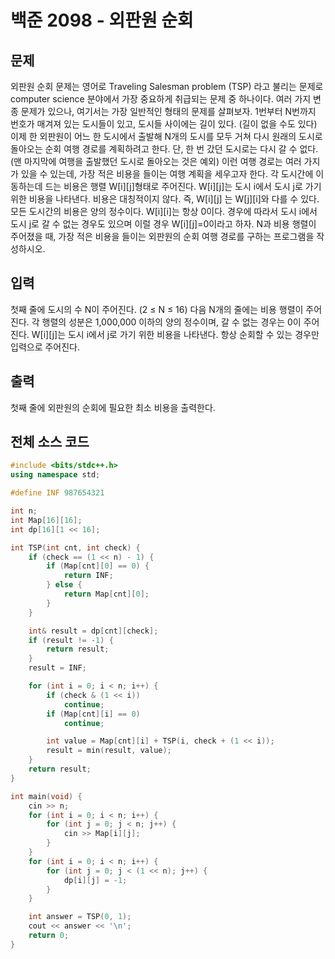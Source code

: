 # 백준 2098 - 외판원 순회

## 문제
외판원 순회 문제는 영어로 Traveling Salesman problem (TSP) 라고 불리는 문제로 computer science 분야에서 가장 중요하게 취급되는 문제 중 하나이다. 여러 가지 변종 문제가 있으나, 여기서는 가장 일반적인 형태의 문제를 살펴보자.
1번부터 N번까지 번호가 매겨져 있는 도시들이 있고, 도시들 사이에는 길이 있다. (길이 없을 수도 있다) 이제 한 외판원이 어느 한 도시에서 출발해 N개의 도시를 모두 거쳐 다시 원래의 도시로 돌아오는 순회 여행 경로를 계획하려고 한다. 단, 한 번 갔던 도시로는 다시 갈 수 없다. (맨 마지막에 여행을 출발했던 도시로 돌아오는 것은 예외) 이런 여행 경로는 여러 가지가 있을 수 있는데, 가장 적은 비용을 들이는 여행 계획을 세우고자 한다.
각 도시간에 이동하는데 드는 비용은 행렬 W[i][j]형태로 주어진다. W[i][j]는 도시 i에서 도시 j로 가기 위한 비용을 나타낸다. 비용은 대칭적이지 않다. 즉, W[i][j] 는 W[j][i]와 다를 수 있다. 모든 도시간의 비용은 양의 정수이다. W[i][i]는 항상 0이다. 경우에 따라서 도시 i에서 도시 j로 갈 수 없는 경우도 있으며 이럴 경우 W[i][j]=0이라고 하자.
N과 비용 행렬이 주어졌을 때, 가장 적은 비용을 들이는 외판원의 순회 여행 경로를 구하는 프로그램을 작성하시오.


## 입력
첫째 줄에 도시의 수 N이 주어진다. (2 ≤ N ≤ 16) 다음 N개의 줄에는 비용 행렬이 주어진다. 각 행렬의 성분은 1,000,000 이하의 양의 정수이며, 갈 수 없는 경우는 0이 주어진다. W[i][j]는 도시 i에서 j로 가기 위한 비용을 나타낸다.
항상 순회할 수 있는 경우만 입력으로 주어진다.

## 출력
첫째 줄에 외판원의 순회에 필요한 최소 비용을 출력한다.

## 전체 소스 코드
```cpp
#include <bits/stdc++.h>
using namespace std;

#define INF 987654321

int n;
int Map[16][16];
int dp[16][1 << 16];

int TSP(int cnt, int check) {
    if (check == (1 << n) - 1) {
        if (Map[cnt][0] == 0) {
            return INF;
        } else {
            return Map[cnt][0];
        }
    }

    int& result = dp[cnt][check];
    if (result != -1) {
        return result;
    }
    result = INF;

    for (int i = 0; i < n; i++) {
        if (check & (1 << i))
            continue;
        if (Map[cnt][i] == 0)
            continue;

        int value = Map[cnt][i] + TSP(i, check + (1 << i));
        result = min(result, value);
    }
    return result;
}

int main(void) {
    cin >> n;
    for (int i = 0; i < n; i++) {
        for (int j = 0; j < n; j++) {
            cin >> Map[i][j];
        }
    }
    for (int i = 0; i < n; i++) {
        for (int j = 0; j < (1 << n); j++) {
            dp[i][j] = -1;
        }
    }

    int answer = TSP(0, 1);
    cout << answer << '\n';
    return 0;
}
```